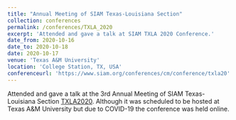 ```yaml
---
title: "Annual Meeting of SIAM Texas-Louisiana Section"
collection: conferences
permalink: /conferences/TXLA_2020
excerpt: 'Attended and gave a talk at SIAM TXLA 2020 Conference.'
date_from: 2020-10-16
date_to: 2020-10-18
date: 2020-10-17
venue: 'Texas A&M University'
location: 'College Station, TX, USA'
conferenceurl: 'https://www.siam.org/conferences/cm/conference/txla20'
---
```


Attended and gave a talk at the 3rd Annual Meeting of SIAM Texas-Louisiana Section [TXLA2020](https://www.siam.org/conferences/cm/conference/txla20). Although it was scheduled to be hosted at Texas A&M University but due to COVID-19 the conference was held online.